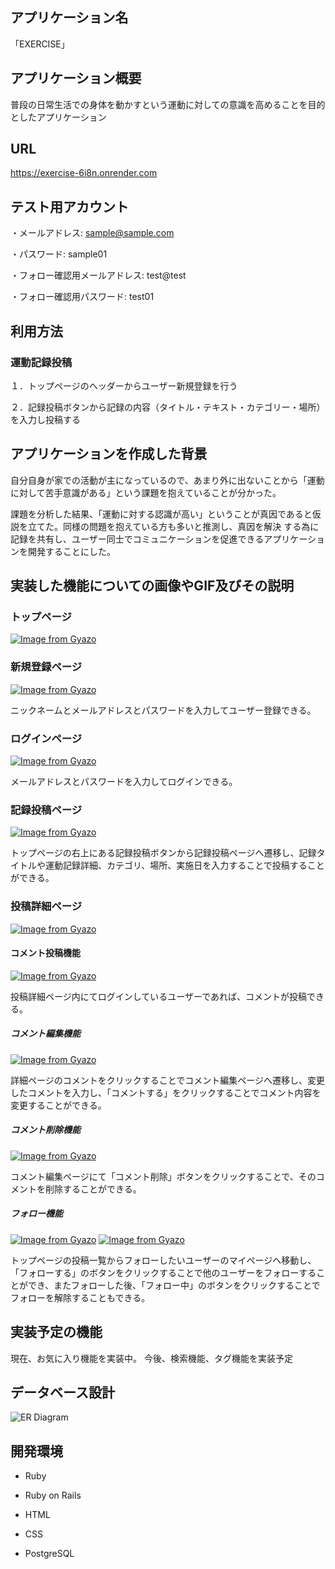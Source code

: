 ## アプリケーション名
「EXERCISE」

## アプリケーション概要
普段の日常生活での身体を動かすという運動に対しての意識を高めることを目的としたアプリケーション

## URL
https://exercise-6i8n.onrender.com

## テスト用アカウント
・メールアドレス: sample@sample.com

・パスワード: sample01

・フォロー確認用メールアドレス: test@test

・フォロー確認用パスワード: test01

## 利用方法

### 運動記録投稿
１．トップページのヘッダーからユーザー新規登録を行う

２．記録投稿ボタンから記録の内容（タイトル・テキスト・カテゴリー・場所）を入力し投稿する

## アプリケーションを作成した背景
自分自身が家での活動が主になっているので、あまり外に出ないことから「運動に対して苦手意識がある」という課題を抱えていることが分かった。

課題を分析した結果、「運動に対する認識が高い」ということが真因であると仮説を立てた。同様の問題を抱えている方も多いと推測し、真因を解決
する為に記録を共有し、ユーザー同士でコミュニケーションを促進できるアプリケーションを開発することにした。

## 実装した機能についての画像やGIF及びその説明
### トップページ
[![Image from Gyazo](https://i.gyazo.com/31f01e8c584fedb03a58797591a5c3dc.png)](https://gyazo.com/31f01e8c584fedb03a58797591a5c3dc)

### 新規登録ページ
[![Image from Gyazo](https://i.gyazo.com/9d8d3bc7dfc1ca71f5060781afc95762.gif)](https://gyazo.com/9d8d3bc7dfc1ca71f5060781afc95762)

ニックネームとメールアドレスとパスワードを入力してユーザー登録できる。

### ログインページ
[![Image from Gyazo](https://i.gyazo.com/7ef80303cc322860b1fe7f55d80765d0.gif)](https://gyazo.com/7ef80303cc322860b1fe7f55d80765d0)

メールアドレスとパスワードを入力してログインできる。

### 記録投稿ページ
[![Image from Gyazo](https://i.gyazo.com/7092da75c3a7bfd518433816630a5e06.gif)](https://gyazo.com/7092da75c3a7bfd518433816630a5e06)

トップページの右上にある記録投稿ボタンから記録投稿ページへ遷移し、記録タイトルや運動記録詳細、カテゴリ、場所、実施日を入力することで投稿することができる。

### 投稿詳細ページ
[![Image from Gyazo](https://i.gyazo.com/7be5fe1c6eb2ff383a7c37f390896a6d.png)](https://gyazo.com/7be5fe1c6eb2ff383a7c37f390896a6d)

#### コメント投稿機能
[![Image from Gyazo](https://i.gyazo.com/839b7bae33545e67fb657a0d3b781b5f.gif)](https://gyazo.com/839b7bae33545e67fb657a0d3b781b5f)

投稿詳細ページ内にてログインしているユーザーであれば、コメントが投稿できる。

##### コメント編集機能
[![Image from Gyazo](https://i.gyazo.com/f0a519fb6683f8b72fdd9898ffd478ba.gif)](https://gyazo.com/f0a519fb6683f8b72fdd9898ffd478ba)

詳細ページのコメントをクリックすることでコメント編集ページへ遷移し、変更したコメントを入力し、「コメントする」をクリックすることでコメント内容を変更することができる。

##### コメント削除機能
[![Image from Gyazo](https://i.gyazo.com/cfa21275ef705eaf0672661728fe0e40.gif)](https://gyazo.com/cfa21275ef705eaf0672661728fe0e40)

コメント編集ページにて「コメント削除」ボタンをクリックすることで、そのコメントを削除することができる。

##### フォロー機能
[![Image from Gyazo](https://i.gyazo.com/b29a4af3da625737230d6c4a933499b3.gif)](https://gyazo.com/b29a4af3da625737230d6c4a933499b3)
[![Image from Gyazo](https://i.gyazo.com/1991a94adf7d6ce03b1b8f590721f447.gif)](https://gyazo.com/1991a94adf7d6ce03b1b8f590721f447)

トップページの投稿一覧からフォローしたいユーザーのマイページへ移動し、「フォローする」のボタンをクリックすることで他のユーザーをフォローすることができ、またフォローした後、「フォロー中」のボタンをクリックすることでフォローを解除することもできる。

## 実装予定の機能
現在、お気に入り機能を実装中。
今後、検索機能、タグ機能を実装予定

## データベース設計
![ER Diagram](ER図.png)

## 開発環境
- Ruby

- Ruby on Rails

- HTML

- CSS

- PostgreSQL